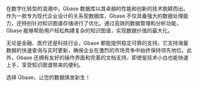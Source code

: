 在数字化转型的浪潮中，Gbase 数据库以其卓越的性能和创新的技术脱颖而出。作为一款专为现代企业设计的关系型数据库，Gbase 不仅具备强大的数据处理能力，还特别针对知识图谱存储进行了优化。通过高效的数据管理和分析功能，Gbase 能够帮助用户轻松构建复杂的知识图谱，实现数据价值的最大化。

无论是金融、医疗还是科技行业，Gbase 都能提供稳定可靠的支持。它支持海量数据的快速查询与实时更新，确保企业在激烈的市场竞争中始终保持领先地位。此外，Gbase 还拥有友好的操作界面和完善的文档支持，即使是技术小白也能快速上手，享受知识图谱带来的便利。

选择 Gbase，让您的数据焕发新生！